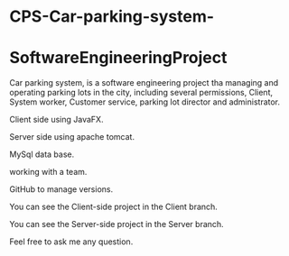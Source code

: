 # CPS-Car-parking-system-
# SoftwareEngineeringProject
Car parking system, is a software engineering project tha managing and operating parking lots in the city, including several permissions, Client, System worker, Customer service, parking lot director and administrator.

Client side using JavaFX.

Server side using apache tomcat.

MySql data base.

working with a team.

GitHub to manage versions.

You can see the Client-side project in the Client branch.

You can see the Server-side project in the Server branch.

Feel free to ask me any question.
